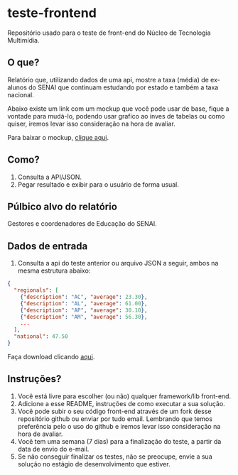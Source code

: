 # teste-frontend
Repositório usado para o teste de front-end do Núcleo de Tecnologia Multimídia.

## O que?
Relatório que, utilizando dados de uma api, mostre a taxa (média) de ex-alunos do SENAI que continuam estudando por estado e também a taxa nacional.


Abaixo existe um link com um mockup que você pode usar de base, fique a vontade para mudá-lo, podendo usar grafico ao inves de tabelas ou como quiser, iremos levar isso consideração na hora de avaliar.

Para baixar o mockup, [clique aqui](https://github.com/SENAI-NTM/teste-frontend/blob/master/mockup.png).

## Como?
1. Consulta a API/JSON.
2. Pegar resultado e exibir para o usuário de forma usual.

## Púlbico alvo do relatório
Gestores e coordenadores de Educação do SENAI.

## Dados de entrada
1. Consulta a api do teste anterior ou arquivo JSON a seguir, ambos na mesma estrutura abaixo:
```json
{
  "regionals": [
    {"description": "AC", "average": 23.30},
    {"description": "AL", "average": 61.00},
    {"description": "AP", "average": 30.10},
    {"description": "AM", "average": 56.30},
    ...
  ],
  "national": 47.50
}
```
Faça download clicando [aqui](https://github.com/SENAI-NTM/teste-backend/blob/master/data.json).

## Instruções?
1. Você está livre para escolher (ou não) qualquer framework/lib front-end.
2. Adicione a esse README, instruções de como executar a sua solução.
3. Você pode subir o seu código front-end através de um fork desse repositório github ou enviar por tudo email. Lembrando que temos preferência pelo o uso do github e iremos levar isso consideração na hora de avaliar.
4. Você tem uma semana (7 dias) para a finalização do teste, a partir da data de envio do e-mail.
5. Se não conseguir finalizar os testes, não se preocupe, envie a sua solução no estágio de desenvolvimento que estiver.

